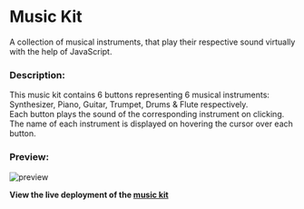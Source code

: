 # Music Kit
 A collection of musical instruments, that play their respective sound virtually with the help of JavaScript.

### Description:
This music kit contains 6 buttons representing 6 musical instruments: Synthesizer, Piano, Guitar, Trumpet, Drums & Flute respectively. <br>
Each button plays the sound of the corresponding instrument on clicking. <br> The name of each instrument is displayed on hovering the cursor over each button.<br>

### Preview:
![preview](https://user-images.githubusercontent.com/97869414/202568843-1b40051f-b68e-4b29-a12c-f47c7369c2b6.png)



**View the live deployment of the [music kit](https://chandramasaha.github.io)**
